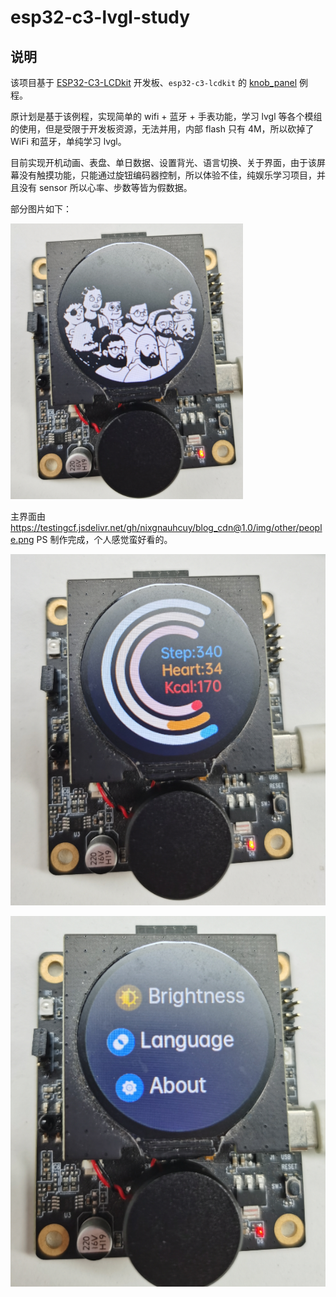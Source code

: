 # esp32-c3-lvgl-study

## 说明

该项目基于 [ESP32-C3-LCDkit](https://docs.espressif.com/projects/esp-dev-kits/zh_CN/latest/esp32c3/esp32-c3-lcdkit/index.html) 开发板、`esp32-c3-lcdkit` 的 [knob_panel](https://github.com/espressif/esp-dev-kits/tree/master/esp32-c3-lcdkit/examples/knob_panel) 例程。

原计划是基于该例程，实现简单的 wifi + 蓝牙 + 手表功能，学习 lvgl 等各个模组的使用，但是受限于开发板资源，无法并用，内部 flash 只有 4M，所以砍掉了 WiFi 和蓝牙，单纯学习 lvgl。

目前实现开机动画、表盘、单日数据、设置背光、语言切换、关于界面，由于该屏幕没有触摸功能，只能通过旋钮编码器控制，所以体验不佳，纯娱乐学习项目，并且没有 sensor 所以心率、步数等皆为假数据。

部分图片如下：

![](/docs/img/00.png)

主界面由 https://testingcf.jsdelivr.net/gh/nixgnauhcuy/blog_cdn@1.0/img/other/people.png PS 制作完成，个人感觉蛮好看的。

![](/docs/img/01.png)

![](/docs/img/02.png)